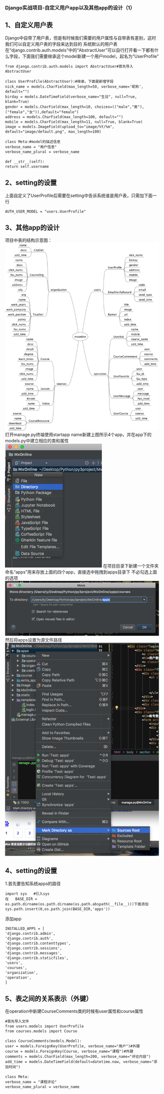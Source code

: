 
### Django实战项目-自定义用户app以及其他app的设计（1）

## 1、自定义用户表
Django中自带了用户表，但是有时候我们需要的用户属性与自带表有差别，这时我们可以自定义用户表的字段来达到目的
系统默认的用户表在“django.contrib.auth.models”中的“AbstractUser”可以自行打开看一下都有什么字段，下面我们需要继承这个model新建一个用户model，起名为“UserProfile”
```base
from django.contrib.auth.models import AbstractUser#首先导入AbstractUser

class UserProfile(AbstractUser):#继承，下面是新增字段
nick_name = models.CharField(max_length=50, verbose_name='昵称', default="")
birday = models.DateTimeField(verbose_name="生日", null=True, blank=True)
gender = models.CharField(max_length=10, choices=(("male","男"),("female","女")),default="female")
address = models.CharField(max_length=100, default="")
mobile = models.CharField(max_length=11, null=True, blank=True)
image = models.ImageField(upload_to="image/%Y/%m", default="image/default.png", max_length=100)

class Meta:#model的描述信息
verbose_name = "用户信息"
verbose_name_plural = verbose_name

def __str__(self):
return self.username
```
## 2、setting的设置
上面自定义了UserProfile后需要在setting中告诉系统谁是用户表，只需加下面一行
```base
AUTH_USER_MODEL = "users.UserProfile"
```

## 3、其他app的设计
项目中表的结构示意图：
![image](https://raw.githubusercontent.com/ly92/images/master/django/4-1.png)
打开manage.py终端使用startapp name新建上图所示4个app，并在app下的models.py中建立相应的类和属性
![image](https://raw.githubusercontent.com/ly92/images/master/django/4-2.png)
在项目目录下新建一个文件夹命名“apps”用来存放上面的四个app，直接选中拖拽到apps目录下
不必勾选上面的选项
![image](https://raw.githubusercontent.com/ly92/images/master/django/4-3.png)
然后将apps设置为源文件路径
![image](https://raw.githubusercontent.com/ly92/images/master/django/4-4.png)

## 4、setting的设置
1.首先要告知系统apps的路径
```base
import sys   #引入sys
在   BASE_DIR = os.path.dirname(os.path.dirname(os.path.abspath(__file__)))下面添加
sys.path.insert(0,os.path.join(BASE_DIR,'apps'))
```
添加app
```base
INSTALLED_APPS = [
'django.contrib.admin',
'django.contrib.auth',
'django.contrib.contenttypes',
'django.contrib.sessions',
'django.contrib.messages',
'django.contrib.staticfiles',
'users',
'courses',
'organization',
'operation',
]
```
## 5、表之间的关系表示（外键）
在operation中新建CourseComments类的时候有user属性和course属性
```base
#首先导入文件
from users.models import UserProfile
from courses.models import Course

class CourseComments(models.Model):
user = models.ForeignKey(UserProfile, verbose_name="用户")#外键
course = models.ForeignKey(Course, verbose_name="课程")#外键
comments = models.CharField(max_length=200, verbose_name="评论内容")
add_time = models.DateTimeField(default=datetime.now, verbose_name="添加时间")

class Meta:
verbose_name = "课程评论"
verbose_name_plural = verbose_name
```

